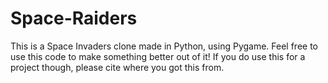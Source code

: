 # Space-Raiders
This is a Space Invaders clone made in Python, using Pygame. Feel free to use this code to make something better out of it! If you do use this for a project though, please cite where you got this from.
